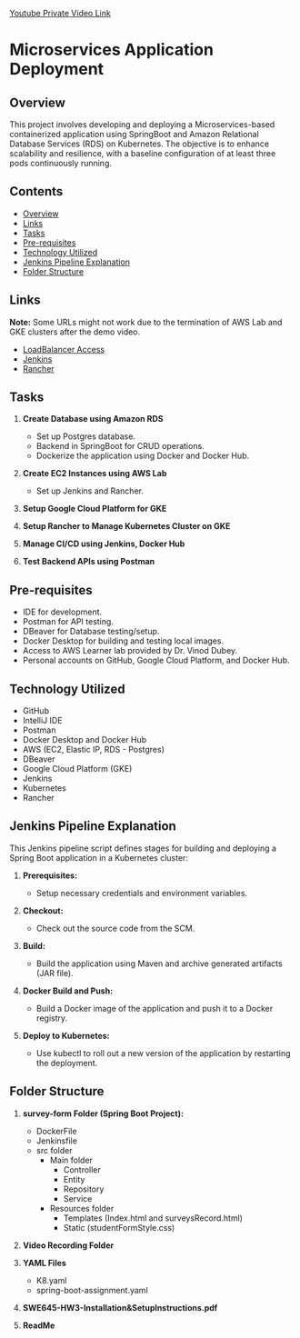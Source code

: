 [Youtube Private Video Link](https://youtu.be/1X8nI43q_uA)

# Microservices Application Deployment

## Overview

This project involves developing and deploying a Microservices-based containerized application using SpringBoot and Amazon Relational Database Services (RDS) on Kubernetes. The objective is to enhance scalability and resilience, with a baseline configuration of at least three pods continuously running.

## Contents

- [Overview](#overview)
- [Links](#links)
- [Tasks](#tasks)
- [Pre-requisites](#pre-requisites)
- [Technology Utilized](#technology-utilized)
- [Jenkins Pipeline Explanation](#jenkins-pipeline-explanation)
- [Folder Structure](#folder-structure)

## Links

**Note:** Some URLs might not work due to the termination of AWS Lab and GKE clusters after the demo video.

- [LoadBalancer Access](https://34.194.61.172/k8s/clusters/c-w2vxb/api/v1/namespaces/default/services/http:spring-boot-assignment:8080/proxy/)
- [Jenkins](http://44.194.15.192:8080)
- [Rancher](http://44.194.15.192:8080)

## Tasks

1. **Create Database using Amazon RDS**
   - Set up Postgres database.
   - Backend in SpringBoot for CRUD operations.
   - Dockerize the application using Docker and Docker Hub.

2. **Create EC2 Instances using AWS Lab**
   - Set up Jenkins and Rancher.

3. **Setup Google Cloud Platform for GKE**

4. **Setup Rancher to Manage Kubernetes Cluster on GKE**

5. **Manage CI/CD using Jenkins, Docker Hub**

6. **Test Backend APIs using Postman**

## Pre-requisites

- IDE for development.
- Postman for API testing.
- DBeaver for Database testing/setup.
- Docker Desktop for building and testing local images.
- Access to AWS Learner lab provided by Dr. Vinod Dubey.
- Personal accounts on GitHub, Google Cloud Platform, and Docker Hub.

## Technology Utilized

- GitHub
- IntelliJ IDE
- Postman
- Docker Desktop and Docker Hub
- AWS (EC2, Elastic IP, RDS - Postgres)
- DBeaver
- Google Cloud Platform (GKE)
- Jenkins
- Kubernetes
- Rancher

## Jenkins Pipeline Explanation

This Jenkins pipeline script defines stages for building and deploying a Spring Boot application in a Kubernetes cluster:

1. **Prerequisites:**
   - Setup necessary credentials and environment variables.

2. **Checkout:**
   - Check out the source code from the SCM.

3. **Build:**
   - Build the application using Maven and archive generated artifacts (JAR file).

4. **Docker Build and Push:**
   - Build a Docker image of the application and push it to a Docker registry.

5. **Deploy to Kubernetes:**
   - Use kubectl to roll out a new version of the application by restarting the deployment.

## Folder Structure

1. **survey-form Folder (Spring Boot Project):**
   - DockerFile
   - Jenkinsfile
   - src folder
     - Main folder
       - Controller
       - Entity
       - Repository
       - Service
     - Resources folder
       - Templates (Index.html and surveysRecord.html)
       - Static (studentFormStyle.css)

2. **Video Recording Folder**
3. **YAML Files**
   - K8.yaml
   - spring-boot-assignment.yaml
4. **SWE645-HW3-Installation&SetupInstructions.pdf**
5. **ReadMe**

